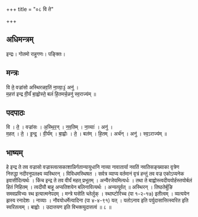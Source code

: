 +++
title = "०८ वि ते"

+++
## अधिमन्त्रम्
इन्द्रः। गोतमो राहूगणः। पङ्क्तिः।

## मन्त्रः
वि ते॒ वज्रा॑सो अस्थिरन्नव॒तिं ना॒व्या॒३॒॑ अनु॑ ।  
म॒हत्त॑ इन्द्र वी॒र्यं॑ बा॒ह्वोस्ते॒ बलं॑ हि॒तमर्च॒न्ननु॑ स्व॒राज्य॑म् ॥

## पदपाठः
वि । ते॒ । वज्रा॑सः । अ॒स्थि॒र॒न् । न॒व॒तिम् । ना॒व्याः॑ । अनु॑ ।  
म॒हत् । ते॒ । इ॒न्द्र॒ । वी॒र्य॑म् । बा॒ह्वोः । ते॒ । बल॑म् । हि॒तम् । अर्च॑न् । अनु॑ । स्व॒ऽराज्य॑म् ॥

## भाष्यम्
हे इन्द्र ते तव वज्रासो वज्रास्त्वत्सकाशान्निर्गतान्यायुधानि नाव्या नावातार्या नवतिं नवतिसङ्ख्याका वृत्रेण निरुद्धा नदीरनूपलक्ष्य व्यस्थिरन् । विविधमस्थिषत । सर्वत्र व्याप्य वर्तमानं वृत्रं हन्तुं तव वज्र एकोऽप्यनेक इवासीदित्यर्थः । किंच इन्द्र ते तव वीर्यं महत् प्रभूतम् । अन्यैरजेयमित्यर्धः । तथा ते बाह्वोस्त्वदीययोर्हस्तयोर्बलं हितं निहितम् । त्वदीयौ बाहू अप्यतिशयेन बलिनावित्यर्थः । अन्यत्पूर्वत् ॥ अस्थिरन् । तिष्ठतेर्बुङि समवप्रविभ्यः स्थ इत्यात्मनेपदम् । मन्त्रे घसेति च्लेर्लुक् । स्थाघ्टोरिच्च (पा १-२-१७) इतीत्वम् । व्यत्ययेन झस्य रनादेशः । नाव्याः । नौवयोधर्मेत्यादिना (पा ४-४-९१) यत् । यतोऽनाव इति पर्युदासात्तित्स्वरित इति स्वरितत्वम् । बाह्वोः । उदात्तयण इति विभक्त्युदात्तत्वं ॥ ८ ॥